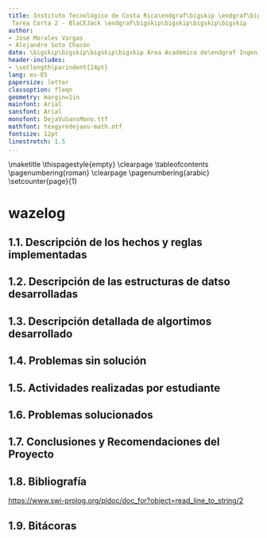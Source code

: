 ```yaml
---
title: Instituto Tecnológico de Costa Rica\endgraf\bigskip \endgraf\bigskip\bigskip\
 Tarea Corta 2 - BlaCEJack \endgraf\bigskip\bigskip\bigskip\bigskip
author: 
- José Morales Vargas 
- Alejandro Soto Chacón
date: \bigskip\bigskip\bigskip\bigskip Area Académica de\endgraf Ingeniería en Computadores \endgraf\bigskip\bigskip\ Lenguajes, Compiladores \endgraf e intérpretes (CE3104) \endgraf\bigskip\bigskip Profesor Marco Rivera Meneses \endgraf\vfill  Semestre I
header-includes:
- \setlength\parindent{24pt}
lang: es-ES
papersize: letter
classoption: fleqn
geometry: margin=1in
mainfont: Arial
sansfont: Arial
monofont: DejaVuSansMono.ttf 
mathfont: texgyredejavu-math.otf 
fontsize: 12pt
linestretch: 1.5
...
```


\maketitle
\thispagestyle{empty}
\clearpage
\tableofcontents
\pagenumbering{roman}
\clearpage
\pagenumbering{arabic}
\setcounter{page}{1}

# wazelog

## 1.1. Descripción de los hechos y reglas implementadas

## 1.2. Descripción de las estructuras de datso desarrolladas

## 1.3. Descripción detallada de algortimos desarrollado

## 1.4. Problemas sin solución

## 1.5. Actividades realizadas por estudiante

## 1.6. Problemas solucionados

## 1.7. Conclusiones y Recomendaciones del Proyecto

## 1.8. Bibliografía

<https://www.swi-prolog.org/pldoc/doc_for?object=read_line_to_string/2>

## 1.9. Bitácoras
